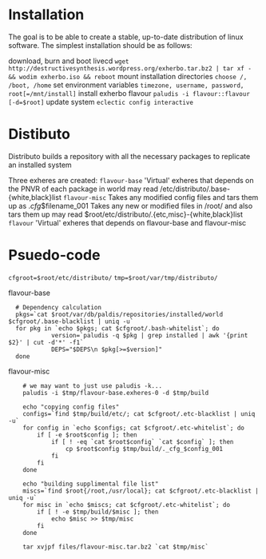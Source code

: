 Installation
============
  The goal is to be able to create a stable, up-to-date distribution of
  linux software. The simplest installation should be as follows:

  download, burn and boot livecd
      `wget http://destructivesynthesis.wordpress.org/exherbo.tar.bz2 | tar xf - && wodim exherbo.iso && reboot`
  mount installation directories
      `choose /, /boot, /home`
  set environment variables
      `timezone, username, password, root[=/mnt/install]`
  install exherbo flavour
      `paludis -i flavour::flavour [-d=$root]`
  update system
      `eclectic config interactive`

Distibuto
=========
  Distributo builds a repository with all the necessary packages to
  replicate an installed system

  Three exheres are created:
    `flavour-base`
        'Virtual' exheres that depends on the PNVR of each package in world
        may read /etc/distributo/.base-{white,black}list
    `flavour-misc`
        Takes any modified config files and tars them up as ._cfg_$filename_001
        Takes any new or modified files in /root/ and also tars them up
        may read $root/etc/distributo/.{etc,misc}-{white,black}list
    `flavour`
        'Virtual' exheres that depends on flavour-base and flavour-misc
        
Psuedo-code
===========

  `cfgroot=$root/etc/distributo/`
  `tmp=$root/var/tmp/distributo/`

  flavour-base

      # Dependency calculation
      pkgs=`cat $root/var/db/paldis/repositories/installed/world $cfgroot/.base-blacklist | uniq -u`
      for pkg in `echo $pkgs; cat $cfgroot/.bash-whitelist`; do
                version=`paludis -q $pkg | grep installed | awk '{print $2}' | cut -d'*' -f1`
                DEPS="$DEPS\n $pkg[>=$version]"
      done

  flavour-misc
    
        # we may want to just use paludis -k...
        paludis -i $tmp/flavour-base.exheres-0 -d $tmp/build

        echo "copying config files"
        configs=`find $tmp/build/etc/; cat $cfgroot/.etc-blacklist | uniq -u`
        for config in `echo $configs; cat $cfgroot/.etc-whitelist`; do
            if [ -e $root$config ]; then
                if [ ! -eq `cat $root$config` `cat $config` ]; then
                    cp $root$config $tmp/build/._cfg_$config_001
                fi
            fi
        done

        echo "building supplimental file list"
        miscs=`find $root{/root,/usr/local}; cat $cfgroot/.etc-blacklist | uniq -u`
        for misc in `echo $miscs; cat $cfgroot/.etc-whitelist`; do
            if [ ! -e $tmp/build/$misc ]; then
                echo $misc >> $tmp/misc
            fi
        done

        tar xvjpf files/flavour-misc.tar.bz2 `cat $tmp/misc`

